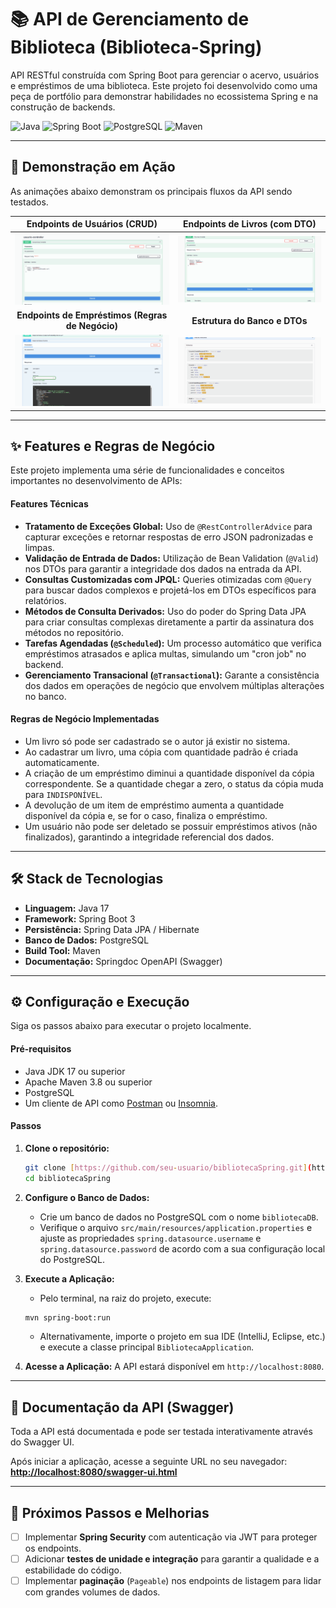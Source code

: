 # 📚 API de Gerenciamento de Biblioteca (Biblioteca-Spring)

API RESTful construída com Spring Boot para gerenciar o acervo, usuários e empréstimos de uma biblioteca. Este projeto foi desenvolvido como uma peça de portfólio para demonstrar habilidades no ecossistema Spring e na construção de backends.

![Java](https://img.shields.io/badge/Java-17%2B-blue?logo=java)
![Spring Boot](https://img.shields.io/badge/Spring%20Boot-3.x-green?logo=spring)
![PostgreSQL](https://img.shields.io/badge/PostgreSQL-14-blue?logo=postgresql)
![Maven](https://img.shields.io/badge/Maven-4-red?logo=apachemaven)

---

## 🚀 Demonstração em Ação

As animações abaixo demonstram os principais fluxos da API sendo testados.

| **Endpoints de Usuários (CRUD)** | **Endpoints de Livros (com DTO)** |
| :---: | :---: |
| ![Users](assets/usuarios_points.gif) | ![Books](assets/livros_points.gif) |
| **Endpoints de Empréstimos (Regras de Negócio)** | **Estrutura do Banco e DTOs** |
| ![Emprestimos](assets/emprestimos_points.gif) | ![Schemes](assets/schemes.gif) |

---

## ✨ Features e Regras de Negócio

Este projeto implementa uma série de funcionalidades e conceitos importantes no desenvolvimento de APIs:

#### Features Técnicas
- **Tratamento de Exceções Global:** Uso de `@RestControllerAdvice` para capturar exceções e retornar respostas de erro JSON padronizadas e limpas.
- **Validação de Entrada de Dados:** Utilização de Bean Validation (`@Valid`) nos DTOs para garantir a integridade dos dados na entrada da API.
- **Consultas Customizadas com JPQL:** Queries otimizadas com `@Query` para buscar dados complexos e projetá-los em DTOs específicos para relatórios.
- **Métodos de Consulta Derivados:** Uso do poder do Spring Data JPA para criar consultas complexas diretamente a partir da assinatura dos métodos no repositório.
- **Tarefas Agendadas (`@Scheduled`):** Um processo automático que verifica empréstimos atrasados e aplica multas, simulando um "cron job" no backend.
- **Gerenciamento Transacional (`@Transactional`):** Garante a consistência dos dados em operações de negócio que envolvem múltiplas alterações no banco.

#### Regras de Negócio Implementadas
- Um livro só pode ser cadastrado se o autor já existir no sistema.
- Ao cadastrar um livro, uma cópia com quantidade padrão é criada automaticamente.
- A criação de um empréstimo diminui a quantidade disponível da cópia correspondente. Se a quantidade chegar a zero, o status da cópia muda para `INDISPONÍVEL`.
- A devolução de um item de empréstimo aumenta a quantidade disponível da cópia e, se for o caso, finaliza o empréstimo.
- Um usuário não pode ser deletado se possuir empréstimos ativos (não finalizados), garantindo a integridade referencial dos dados.

---

## 🛠️ Stack de Tecnologias

* **Linguagem:** Java 17
* **Framework:** Spring Boot 3
* **Persistência:** Spring Data JPA / Hibernate
* **Banco de Dados:** PostgreSQL
* **Build Tool:** Maven
* **Documentação:** Springdoc OpenAPI (Swagger)

---

## ⚙️ Configuração e Execução

Siga os passos abaixo para executar o projeto localmente.

#### Pré-requisitos
- Java JDK 17 ou superior
- Apache Maven 3.8 ou superior
- PostgreSQL
- Um cliente de API como [Postman](https://www.postman.com/) ou [Insomnia](https://insomnia.rest/).

#### Passos
1.  **Clone o repositório:**
    ```bash
    git clone [https://github.com/seu-usuario/bibliotecaSpring.git](https://github.com/seu-usuario/bibliotecaSpring.git)
    cd bibliotecaSpring
    ```

2.  **Configure o Banco de Dados:**
    - Crie um banco de dados no PostgreSQL com o nome `bibliotecaDB`.
    - Verifique o arquivo `src/main/resources/application.properties` e ajuste as propriedades `spring.datasource.username` e `spring.datasource.password` de acordo com a sua configuração local do PostgreSQL.

3.  **Execute a Aplicação:**
    - Pelo terminal, na raiz do projeto, execute:
    ```bash
    mvn spring-boot:run
    ```
    - Alternativamente, importe o projeto em sua IDE (IntelliJ, Eclipse, etc.) e execute a classe principal `BibliotecaApplication`.

4.  **Acesse a Aplicação:** A API estará disponível em `http://localhost:8080`.

---

## 📄 Documentação da API (Swagger)

Toda a API está documentada e pode ser testada interativamente através do Swagger UI.

Após iniciar a aplicação, acesse a seguinte URL no seu navegador:
[**http://localhost:8080/swagger-ui.html**](http://localhost:8080/swagger-ui.html)

---

## 🔄 Próximos Passos e Melhorias

- [ ] Implementar **Spring Security** com autenticação via JWT para proteger os endpoints.
- [ ] Adicionar **testes de unidade e integração** para garantir a qualidade e a estabilidade do código.
- [ ] Implementar **paginação** (`Pageable`) nos endpoints de listagem para lidar com grandes volumes de dados.
